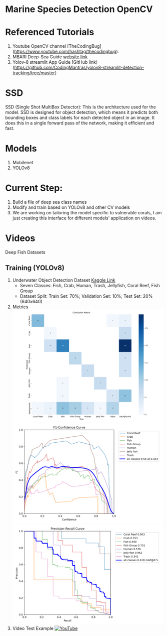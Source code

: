 # Marine Species Detection OpenCV
# Referenced Tutorials
1. Youtube OpenCV channel [TheCodingBug] (https://www.youtube.com/hashtag/thecodingbug).
2. MBARI Deep-Sea Guide [website link](http://dsg.mbari.org/dsg/browsetreesearch/concept/marine%20organism)
3. Yolov-8 streamlit App Guide [GitHub link)(https://github.com/CodingMantras/yolov8-streamlit-detection-tracking/tree/master)
   
# SSD 
SSD (Single Shot MultiBox Detector): This is the architecture used for the model. SSD is designed for object detection, which means it predicts both bounding boxes and class labels for each detected object in an image. It does this in a single forward pass of the network, making it efficient and fast.
# Models
1. Mobilenet
2. YOLOv8 
# Current Step:
1. Build a file of deep sea class names
2. Modify and train based on YOLOv8 and other CV models
3. We are working on tailoring the model specific to vulnerable corals, I am just creating this interface for different models' application on videos.
# Videos 
Deep Fish Datasets


## Training (YOLOv8)
1. Underwater Object Detection Dataset [Kaggle Link](https://www.kaggle.com/datasets/akshatsng/underwater-dataset-for-8-classes-with-label?select=valid)
   - Seven Classes: Fish, Crab, Human, Trash, Jellyfish, Coral Reef, Fish Group
   - Dataset Split: Train Set: 70%; Validation Set: 10%; Test Set: 20% (640x640)
2. Metrics
![Confusion Matrix](https://github.com/QilinZhou56/VME_Detector/blob/main/Marine%20Species%20Detection%20OpenCV/YOLOv8_metrics/confusion_matrix.png)
![F1 curve](https://github.com/QilinZhou56/VME_Detector/blob/main/Marine%20Species%20Detection%20OpenCV/YOLOv8_metrics/F1_curve.png)
![PR curve](https://github.com/QilinZhou56/VME_Detector/blob/main/Marine%20Species%20Detection%20OpenCV/YOLOv8_metrics/PR_curve.png)
3. Video Test Example
[![YouTube](http://i.ytimg.com/vi/W3hhkOUMFsY/hqdefault.jpg)](https://www.youtube.com/watch?v=W3hhkOUMFsY)
   
